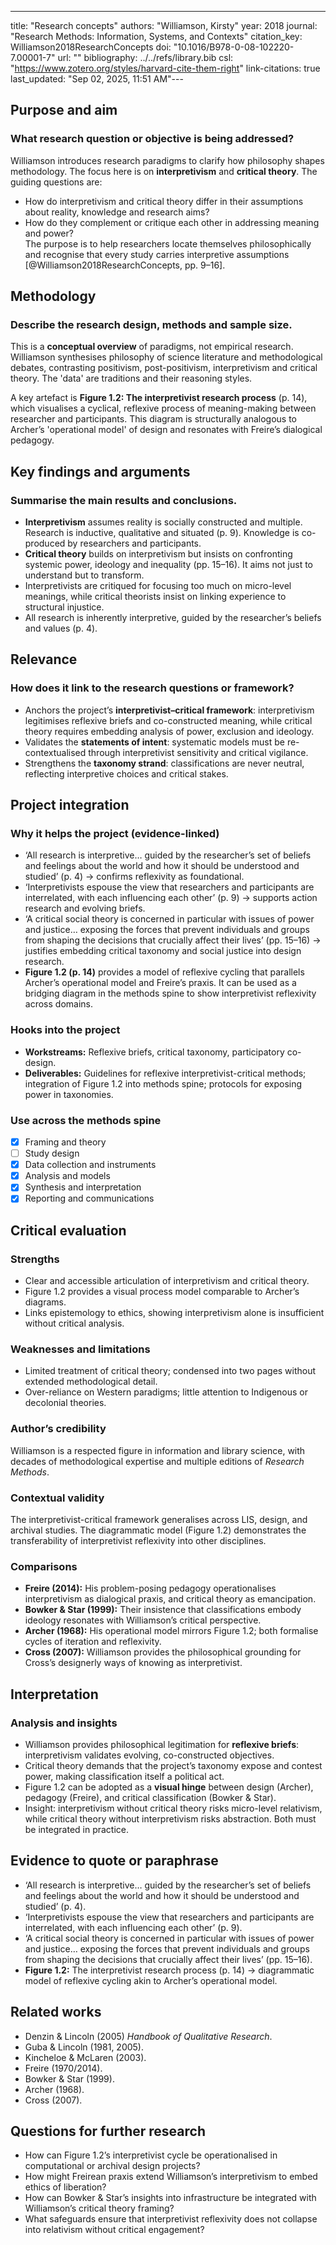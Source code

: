 ---
title: "Research concepts"
authors: "Williamson, Kirsty"
year: 2018
journal: "Research Methods: Information, Systems, and Contexts"
citation_key: Williamson2018ResearchConcepts
doi: "10.1016/B978-0-08-102220-7.00001-7"
url: ""
bibliography: ../../refs/library.bib
csl: "https://www.zotero.org/styles/harvard-cite-them-right"
link-citations: true
last_updated: "Sep 02, 2025, 11:51 AM"---
## Purpose and aim
### What research question or objective is being addressed?
Williamson introduces research paradigms to clarify how philosophy shapes methodology. The focus here is on **interpretivism** and **critical theory**. The guiding questions are:  
- How do interpretivism and critical theory differ in their assumptions about reality, knowledge and research aims?  
- How do they complement or critique each other in addressing meaning and power?  
The purpose is to help researchers locate themselves philosophically and recognise that every study carries interpretive assumptions [@Williamson2018ResearchConcepts, pp. 9–16].

## Methodology
### Describe the research design, methods and sample size.
This is a **conceptual overview** of paradigms, not empirical research. Williamson synthesises philosophy of science literature and methodological debates, contrasting positivism, post-positivism, interpretivism and critical theory. The 'data' are traditions and their reasoning styles.  

A key artefact is **Figure 1.2: The interpretivist research process** (p. 14), which visualises a cyclical, reflexive process of meaning-making between researcher and participants. This diagram is structurally analogous to Archer’s 'operational model' of design and resonates with Freire’s dialogical pedagogy.

## Key findings and arguments
### Summarise the main results and conclusions.
- **Interpretivism** assumes reality is socially constructed and multiple. Research is inductive, qualitative and situated (p. 9). Knowledge is co-produced by researchers and participants.  
- **Critical theory** builds on interpretivism but insists on confronting systemic power, ideology and inequality (pp. 15–16). It aims not just to understand but to transform.  
- Interpretivists are critiqued for focusing too much on micro-level meanings, while critical theorists insist on linking experience to structural injustice.  
- All research is inherently interpretive, guided by the researcher’s beliefs and values (p. 4).  

## Relevance
### How does it link to the research questions or framework?
- Anchors the project’s **interpretivist–critical framework**: interpretivism legitimises reflexive briefs and co-constructed meaning, while critical theory requires embedding analysis of power, exclusion and ideology.  
- Validates the **statements of intent**: systematic models must be re-contextualised through interpretivist sensitivity and critical vigilance.  
- Strengthens the **taxonomy strand**: classifications are never neutral, reflecting interpretive choices and critical stakes.  

## Project integration
### Why it helps the project (evidence-linked)
- ‘All research is interpretive… guided by the researcher’s set of beliefs and feelings about the world and how it should be understood and studied’ (p. 4) → confirms reflexivity as foundational.  
- ‘Interpretivists espouse the view that researchers and participants are interrelated, with each influencing each other’ (p. 9) → supports action research and evolving briefs.  
- ‘A critical social theory is concerned in particular with issues of power and justice… exposing the forces that prevent individuals and groups from shaping the decisions that crucially affect their lives’ (pp. 15–16) → justifies embedding critical taxonomy and social justice into design research.  
- **Figure 1.2 (p. 14)** provides a model of reflexive cycling that parallels Archer’s operational model and Freire’s praxis. It can be used as a bridging diagram in the methods spine to show interpretivist reflexivity across domains.  

### Hooks into the project
- **Workstreams:** Reflexive briefs, critical taxonomy, participatory co-design.  
- **Deliverables:** Guidelines for reflexive interpretivist-critical methods; integration of Figure 1.2 into methods spine; protocols for exposing power in taxonomies.  

### Use across the methods spine
- [x] Framing and theory  
- [ ] Study design  
- [x] Data collection and instruments  
- [x] Analysis and models  
- [x] Synthesis and interpretation  
- [x] Reporting and communications  

## Critical evaluation
### Strengths
- Clear and accessible articulation of interpretivism and critical theory.  
- Figure 1.2 provides a visual process model comparable to Archer’s diagrams.  
- Links epistemology to ethics, showing interpretivism alone is insufficient without critical analysis.  

### Weaknesses and limitations
- Limited treatment of critical theory; condensed into two pages without extended methodological detail.  
- Over-reliance on Western paradigms; little attention to Indigenous or decolonial theories.  

### Author’s credibility
Williamson is a respected figure in information and library science, with decades of methodological expertise and multiple editions of *Research Methods*.  

### Contextual validity
The interpretivist-critical framework generalises across LIS, design, and archival studies. The diagrammatic model (Figure 1.2) demonstrates the transferability of interpretivist reflexivity into other disciplines.  

### Comparisons
- **Freire (2014):** His problem-posing pedagogy operationalises interpretivism as dialogical praxis, and critical theory as emancipation.  
- **Bowker & Star (1999):** Their insistence that classifications embody ideology resonates with Williamson’s critical perspective.  
- **Archer (1968):** His operational model mirrors Figure 1.2; both formalise cycles of iteration and reflexivity.  
- **Cross (2007):** Williamson provides the philosophical grounding for Cross’s designerly ways of knowing as interpretivist.  

## Interpretation
### Analysis and insights
- Williamson provides philosophical legitimation for **reflexive briefs**: interpretivism validates evolving, co-constructed objectives.  
- Critical theory demands that the project’s taxonomy expose and contest power, making classification itself a political act.  
- Figure 1.2 can be adopted as a **visual hinge** between design (Archer), pedagogy (Freire), and critical classification (Bowker & Star).  
- Insight: interpretivism without critical theory risks micro-level relativism, while critical theory without interpretivism risks abstraction. Both must be integrated in practice.  

## Evidence to quote or paraphrase
- ‘All research is interpretive… guided by the researcher’s set of beliefs and feelings about the world and how it should be understood and studied’ (p. 4).  
- ‘Interpretivists espouse the view that researchers and participants are interrelated, with each influencing each other’ (p. 9).  
- ‘A critical social theory is concerned in particular with issues of power and justice… exposing the forces that prevent individuals and groups from shaping the decisions that crucially affect their lives’ (pp. 15–16).  
- **Figure 1.2:** The interpretivist research process (p. 14) → diagrammatic model of reflexive cycling akin to Archer’s operational model.  

## Related works
- Denzin & Lincoln (2005) *Handbook of Qualitative Research*.  
- Guba & Lincoln (1981, 2005).  
- Kincheloe & McLaren (2003).  
- Freire (1970/2014).  
- Bowker & Star (1999).  
- Archer (1968).  
- Cross (2007).  

## Questions for further research
- How can Figure 1.2’s interpretivist cycle be operationalised in computational or archival design projects?  
- How might Freirean praxis extend Williamson’s interpretivism to embed ethics of liberation?  
- How can Bowker & Star’s insights into infrastructure be integrated with Williamson’s critical theory framing?  
- What safeguards ensure that interpretivist reflexivity does not collapse into relativism without critical engagement?  
